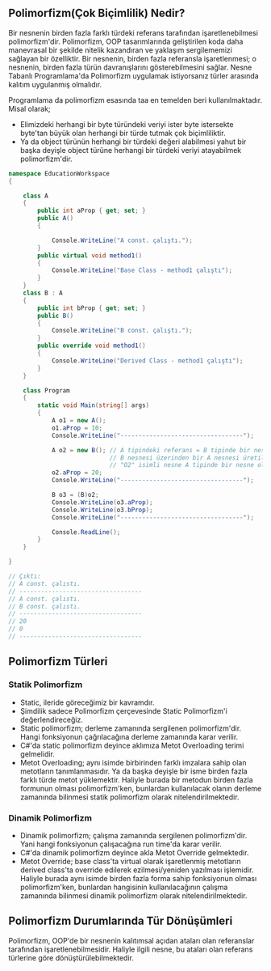 
## Polimorfizm(Çok Biçimlilik) Nedir?
Bir nesnenin birden fazla farklı türdeki referans tarafından işaretlenebilmesi polimorfizm'dir. Polimorfizm, OOP tasarımlarında geliştirilen koda daha manevrasal bir şekilde nitelik kazandıran
ve yaklaşım sergilememizi sağlayan bir özelliktir. Bir nesnenin, birden fazla referansla işaretlenmesi; o nesnenin, birden fazla türün davranışlarını gösterebilmesini sağlar.
Nesne Tabanlı Programlama'da Polimorfizm uygulamak istiyorsanız türler arasında kalıtım uygulanmış olmalıdır.

Programlama da polimorfizm esasında taa en temelden beri kullanılmaktadır. Misal olarak;
* Elimizdeki herhangi bir byte türündeki veriyi ister byte istersekte byte'tan büyük olan herhangi bir türde tutmak çok biçimliliktir.
* Ya da object türünün herhangi bir türdeki değeri alabilmesi yahut bir başka deyişle object türüne herhangi bir türdeki veriyi atayabilmek polimorfizm'dir.

```cs
namespace EducationWorkspace
{

    class A
    {
        public int aProp { get; set; }
        public A()
        {

            Console.WriteLine("A const. çalıştı.");
        }
        public virtual void method1()
        {
            Console.WriteLine("Base Class - method1 çalıştı");
        }
    }
    class B : A 
    {
        public int bProp { get; set; }
        public B()
        {
            Console.WriteLine("B const. çalıştı.");
        }
        public override void method1()
        {
            Console.WriteLine("Derived Class - method1 çalıştı");
        }
    }

    class Program
    {
        static void Main(string[] args)
        {
            A o1 = new A();
            o1.aProp = 10;
            Console.WriteLine("----------------------------------");

            A o2 = new B(); // A tipindeki referans = B tipinde bir nesne
                            // B nesnesi üzerinden bir A nesnesi üretilmiştir. Her B bir A iken her A bir B değildir.
                            // "O2" isimli nesne A tipinde bir nesne olduğu için sadece A sınıfının üyelerine erişir.
            o2.aProp = 20;
            Console.WriteLine("----------------------------------");

            B o3 = (B)o2;
            Console.WriteLine(o3.aProp);
            Console.WriteLine(o3.bProp);
            Console.WriteLine("----------------------------------");

            Console.ReadLine();
        }
    }

}

// Çıktı:
// A const. çalıstı.
// ----------------------------------
// A const. çalıstı.
// B const. çalıstı.
// ----------------------------------
// 20
// 0
// ----------------------------------
```

## Polimorfizm Türleri
### Statik Polimorfizm
* Static, ileride göreceğimiz bir kavramdır.
* Şimdilik sadece Polimorfizm çerçevesinde Static Polimorfizm'i
değerlendireceğiz.
* Static polimorfizm; derleme zamanında sergilenen polimorfizm'dir.
Hangi fonksiyonun çağrılacağına derleme zamanında karar verilir.
* C#'da static polimorfizm deyince aklımıza Metot Overloading terimi
gelmelidir.
* Metot Overloading; aynı isimde birbirinden farklı imzalara sahip
olan metotların tanımlanmasıdır. Ya da başka deyişle bir isme birden
fazla farklı türde metot yüklemektir. Haliyle burada bir metodun
birden fazla formunun olması polimorfizm'ken, bunlardan
kullanılacak olanın derleme zamanında bilinmesi statik polimorfizm
olarak nitelendirilmektedir.

### Dinamik Polimorfizm
* Dinamik polimorfizm; çalışma zamanında sergilenen polimorfizm'dir.
Yani hangi fonksiyonun çalışacağına run time'da karar verilir.
* C#'da dinamik polimorfizm deyince akla Metot Override gelmektedir.
* Metot Override; base class'ta virtual olarak işaretlenmiş metotların
derived class'ta override edilerek ezilmesi/yeniden yazılması
işlemidir. Haliyle burada aynı isimde birden fazla forma sahip
fonksiyonun olması polimorfizm'ken, bunlardan hangisinin
kullanılacağının çalışma zamanında bilinmesi dinamik polimorfizm
olarak nitelendirilmektedir.

## Polimorfizm Durumlarında Tür Dönüşümleri
Polimorfizm, OOP'de bir nesnenin kalıtımsal açıdan ataları olan referanslar tarafından işaretlenebilmesidir. Haliyle
ilgili nesne, bu ataları olan referans türlerine göre dönüştürülebilmektedir.


